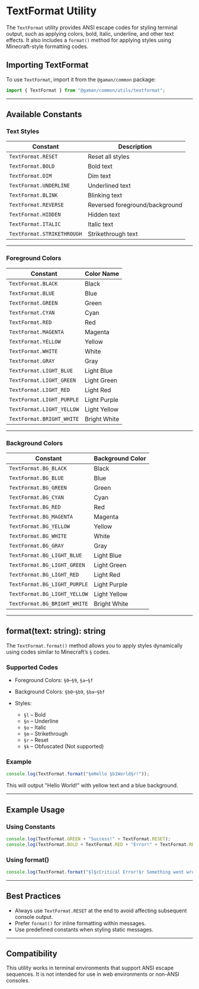 # TextFormat Utility

The `TextFormat` utility provides ANSI escape codes for styling terminal output, such as applying colors, bold, italic, underline, and other text effects. It also includes a `format()` method for applying styles using Minecraft-style formatting codes.

## Importing TextFormat

To use `TextFormat`, import it from the `@gaman/common` package:

```ts
import { TextFormat } from "@gaman/common/utils/textformat";
```

---

## Available Constants

### Text Styles

| Constant                   | Description                    |
| -------------------------- | ------------------------------ |
| `TextFormat.RESET`         | Reset all styles               |
| `TextFormat.BOLD`          | Bold text                      |
| `TextFormat.DIM`           | Dim text                       |
| `TextFormat.UNDERLINE`     | Underlined text                |
| `TextFormat.BLINK`         | Blinking text                  |
| `TextFormat.REVERSE`       | Reversed foreground/background |
| `TextFormat.HIDDEN`        | Hidden text                    |
| `TextFormat.ITALIC`        | Italic text                    |
| `TextFormat.STRIKETHROUGH` | Strikethrough text             |

---

### Foreground Colors

| Constant                  | Color Name   |
| ------------------------- | ------------ |
| `TextFormat.BLACK`        | Black        |
| `TextFormat.BLUE`         | Blue         |
| `TextFormat.GREEN`        | Green        |
| `TextFormat.CYAN`         | Cyan         |
| `TextFormat.RED`          | Red          |
| `TextFormat.MAGENTA`      | Magenta      |
| `TextFormat.YELLOW`       | Yellow       |
| `TextFormat.WHITE`        | White        |
| `TextFormat.GRAY`         | Gray         |
| `TextFormat.LIGHT_BLUE`   | Light Blue   |
| `TextFormat.LIGHT_GREEN`  | Light Green  |
| `TextFormat.LIGHT_RED`    | Light Red    |
| `TextFormat.LIGHT_PURPLE` | Light Purple |
| `TextFormat.LIGHT_YELLOW` | Light Yellow |
| `TextFormat.BRIGHT_WHITE` | Bright White |

---

### Background Colors

| Constant                     | Background Color |
| ---------------------------- | ---------------- |
| `TextFormat.BG_BLACK`        | Black            |
| `TextFormat.BG_BLUE`         | Blue             |
| `TextFormat.BG_GREEN`        | Green            |
| `TextFormat.BG_CYAN`         | Cyan             |
| `TextFormat.BG_RED`          | Red              |
| `TextFormat.BG_MAGENTA`      | Magenta          |
| `TextFormat.BG_YELLOW`       | Yellow           |
| `TextFormat.BG_WHITE`        | White            |
| `TextFormat.BG_GRAY`         | Gray             |
| `TextFormat.BG_LIGHT_BLUE`   | Light Blue       |
| `TextFormat.BG_LIGHT_GREEN`  | Light Green      |
| `TextFormat.BG_LIGHT_RED`    | Light Red        |
| `TextFormat.BG_LIGHT_PURPLE` | Light Purple     |
| `TextFormat.BG_LIGHT_YELLOW` | Light Yellow     |
| `TextFormat.BG_BRIGHT_WHITE` | Bright White     |

---

## format(text: string): string

The `TextFormat.format()` method allows you to apply styles dynamically using codes similar to Minecraft’s `§` codes.

### Supported Codes

* Foreground Colors: `§0`–`§9`, `§a`–`§f`
* Background Colors: `§b0`–`§b9`, `§ba`–`§bf`
* Styles:

  * `§l` – Bold
  * `§n` – Underline
  * `§o` – Italic
  * `§m` – Strikethrough
  * `§r` – Reset
  * `§k` – Obfuscated (Not supported)

### Example

```ts
console.log(TextFormat.format("§eHello §b1World§r!"));
```

This will output "Hello World!" with yellow text and a blue background.

---

## Example Usage

### Using Constants

```ts
console.log(TextFormat.GREEN + "Success!" + TextFormat.RESET);
console.log(TextFormat.BOLD + TextFormat.RED + "Error!" + TextFormat.RESET);
```

### Using format()

```ts
console.log(TextFormat.format("§l§cCritical Error!§r Something went wrong."));
```

---

## Best Practices

* Always use `TextFormat.RESET` at the end to avoid affecting subsequent console output.
* Prefer `format()` for inline formatting within messages.
* Use predefined constants when styling static messages.

---

## Compatibility

This utility works in terminal environments that support ANSI escape sequences. It is not intended for use in web environments or non-ANSI consoles.
